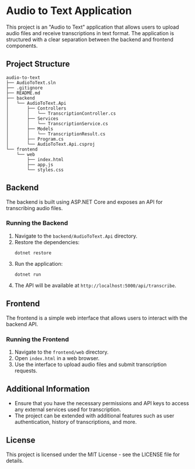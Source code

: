 # Audio to Text Application

This project is an "Audio to Text" application that allows users to upload audio files and receive transcriptions in text format. The application is structured with a clear separation between the backend and frontend components.

## Project Structure

```
audio-to-text
├── AudioToText.sln
├── .gitignore
├── README.md
├── backend
│   └── AudioToText.Api
│       ├── Controllers
│       │   └── TranscriptionController.cs
│       ├── Services
│       │   └── TranscriptionService.cs
│       ├── Models
│       │   └── TranscriptionResult.cs
│       ├── Program.cs
│       └── AudioToText.Api.csproj
└── frontend
    └── web
        ├── index.html
        ├── app.js
        └── styles.css
```

## Backend

The backend is built using ASP.NET Core and exposes an API for transcribing audio files.

### Running the Backend

1. Navigate to the `backend/AudioToText.Api` directory.
2. Restore the dependencies:
   ```
   dotnet restore
   ```
3. Run the application:
   ```
   dotnet run
   ```
4. The API will be available at `http://localhost:5000/api/transcribe`.

## Frontend

The frontend is a simple web interface that allows users to interact with the backend API.

### Running the Frontend

1. Navigate to the `frontend/web` directory.
2. Open `index.html` in a web browser.
3. Use the interface to upload audio files and submit transcription requests.

## Additional Information

- Ensure that you have the necessary permissions and API keys to access any external services used for transcription.
- The project can be extended with additional features such as user authentication, history of transcriptions, and more.

## License

This project is licensed under the MIT License - see the LICENSE file for details.